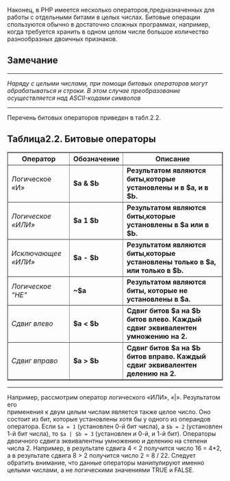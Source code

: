Наконец, в РНР имеется несколько операторов,предназначенных для 
работы с отдельными битами в целых числах. Битовые операции спользуются
обычно в достаточно сложных программах, например, когда требуется хранить в одном целом числе большое количество разнообразных двоичных признаков.

## **Замечание**
****
 *Наряду с целыми числами, при помощи битовых операторов могут обрабатываться
и строки. В этом случае преобразование осуществляется над ASCII-кодами символов*
****
Перечень битовых операторов приведен в табл.2.2.

## **Таблица2.2. Битовые операторы**

<table border="1" width="100%" cellpadding="2">
   <tr>
    <th>Оператор</th>
    <th>Обозначение</th>
    <th>Описание</th>
   </tr>
   <tr>
    <td>Логическое «И»</td>
    <td><strong>$а & $Ь</strong></td>
    <td><strong>Результатом являются биты,которые установлены и в $а, и в $Ь.</strong></td>
  </tr>
    <td><em>Логическое «ИЛИ»</em></td>
    <td><strong>$а 1 $b</storng></td>
    <td><strong>Результатом являются биты,которые установлены в $а или в $Ь.</strong></td>
  <tr>
  </tr>
    <td><em>Исключающее «ИЛИ»</em></td>
    <td><strong>$а - $b</strong></td>
    <td><strong>Результатом являются биты,которые установлены только в $а, или только в $Ь.</strong></td>
  <tr>
  </tr>
    <td><em>Логическое "HE"</em></td>
    <td><strong>~$а</strong></td>
    <td><strong>Результатом являются биты, которые не установлены в $а.</strong></td>
  <tr>
  </tr>
    <td><em>Сдвиг влево</em></td>
    <td><strong>$а < $Ь</strong></td>
    <td><strong>Сдвиг битов $а на $Ь битов влево. Каждый сдвиг эквивалентен умножению на 2.</td>
  </strong><tr>
  </tr>
    <td><em>Сдвиг вправо</em></td>
    <td><strong>$а > $Ь</strong></td>
    <td><strong>Сдвиг битов $а на $Ь битов вправо. Каждый сдвиг эквивалентен делению на 2.</td>
  </strong><tr>
  
  </tr>
 </table>

 ****
  
Например, рассмотрим оператор логического «ИЛИ», «|». Результатом его  
применения к двум целым числам является также целое число. Оно состоит
из бит, которые установлены хотя бы у одного из операндов оператора. Если `$а = 1` (установлен 0-й бит числа), а `$Ь = 2` (установлен 1-й бит числа), то `$а | $b = 3` (установлен и 0-й, и 1-й бит).
Операторы двоичного сдвига эквивалентны умножению и делению на степени числа 2. Например, в результате сдвига 4 < 2 получится число 16 = 4*2, а в результате сдвига 8 > 2 получится число 2 = 8 / 22.
Следует обратить внимание, что данные операторы манипулируют именно
целыми числами, а не логическими значениями TRUE и FALSE.
